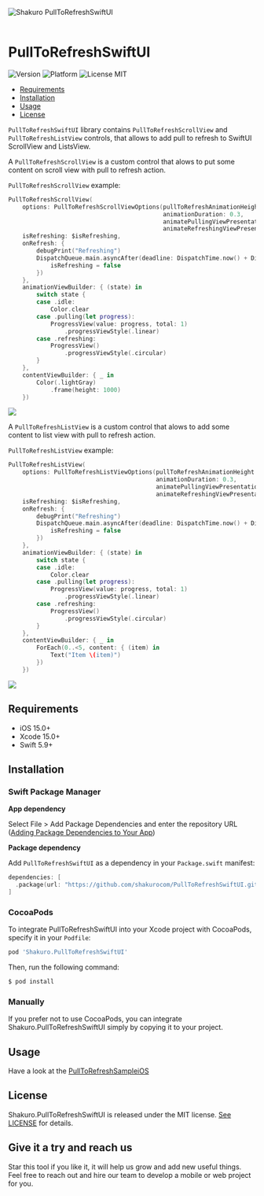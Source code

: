 ![Shakuro PullToRefreshSwiftUI](Resources/title_image.png)
<br><br>
# PullToRefreshSwiftUI
![Version](https://img.shields.io/badge/version-1.2.0-blue.svg)
![Platform](https://img.shields.io/badge/platform-iOS-lightgrey.svg)
![License MIT](https://img.shields.io/badge/license-MIT-green.svg)

- [Requirements](#requirements)
- [Installation](#installation)
- [Usage](#usage)
- [License](#license)

`PullToRefreshSwiftUI` library contains `PullToRefreshScrollView` and `PullToRefreshListView` controls, that allows to add pull to refresh to SwiftUI ScrollView and ListsView.

A `PullToRefreshScrollView` is a custom control that alows to put some content on scroll view with pull to refresh action.

`PullToRefreshScrollView` example:

```swift
PullToRefreshScrollView(
    options: PullToRefreshScrollViewOptions(pullToRefreshAnimationHeight: 100,
                                            animationDuration: 0.3,
                                            animatePullingViewPresentation: true,
                                            animateRefreshingViewPresentation: true),
    isRefreshing: $isRefreshing,
    onRefresh: {
        debugPrint("Refreshing")
        DispatchQueue.main.asyncAfter(deadline: DispatchTime.now() + DispatchTimeInterval.seconds(5), execute: {
            isRefreshing = false
        })
    },
    animationViewBuilder: { (state) in
        switch state {
        case .idle:
            Color.clear
        case .pulling(let progress):
            ProgressView(value: progress, total: 1)
                .progressViewStyle(.linear)
        case .refreshing:
            ProgressView()
                .progressViewStyle(.circular)
        }
    },
    contentViewBuilder: { _ in
        Color(.lightGray)
            .frame(height: 1000)
    })
```

![](Resources/pull_to_refresh_example_1.gif)

A `PullToRefreshListView` is a custom control that alows to add some content to list view with pull to refresh action.

`PullToRefreshListView` example:

```swift
PullToRefreshListView(
    options: PullToRefreshListViewOptions(pullToRefreshAnimationHeight: 100,
                                          animationDuration: 0.3,
                                          animatePullingViewPresentation: true,
                                          animateRefreshingViewPresentation: true),
    isRefreshing: $isRefreshing,
    onRefresh: {
        debugPrint("Refreshing")
        DispatchQueue.main.asyncAfter(deadline: DispatchTime.now() + DispatchTimeInterval.seconds(5), execute: {
            isRefreshing = false
        })
    },
    animationViewBuilder: { (state) in
        switch state {
        case .idle:
            Color.clear
        case .pulling(let progress):
            ProgressView(value: progress, total: 1)
                .progressViewStyle(.linear)
        case .refreshing:
            ProgressView()
                .progressViewStyle(.circular)
        }
    },
    contentViewBuilder: { _ in
        ForEach(0..<5, content: { (item) in
            Text("Item \(item)")
        })
    })
```

![](Resources/pull_to_refresh_example_2.gif)

## Requirements

- iOS 15.0+
- Xcode 15.0+
- Swift 5.9+

## Installation

### Swift Package Manager

**App dependency**

Select File > Add Package Dependencies and enter the repository URL ([Adding Package Dependencies to Your App](https://developer.apple.com/documentation/xcode/adding_package_dependencies_to_your_app))

**Package dependency**

Add `PullToRefreshSwiftUI` as a dependency in your `Package.swift` manifest:

```swift
dependencies: [
  .package(url: "https://github.com/shakurocom/PullToRefreshSwiftUI.git", from: "1.2.0")
]
```

### CocoaPods

To integrate PullToRefreshSwiftUI into your Xcode project with CocoaPods, specify it in your `Podfile`:

```ruby
pod 'Shakuro.PullToRefreshSwiftUI'
```

Then, run the following command:

```bash
$ pod install
```

### Manually

If you prefer not to use CocoaPods, you can integrate Shakuro.PullToRefreshSwiftUI simply by copying it to your project.

## Usage

Have a look at the [PullToRefreshSampleiOS](https://github.com/shakurocom/PullToRefreshSwiftUI/tree/main/PullToRefreshSample)

## License

Shakuro.PullToRefreshSwiftUI is released under the MIT license. [See LICENSE](https://github.com/shakurocom/PullToRefreshSwiftUI/blob/main/LICENSE.md) for details.

## Give it a try and reach us

Star this tool if you like it, it will help us grow and add new useful things. 
Feel free to reach out and hire our team to develop a mobile or web project for you.
